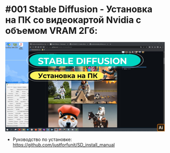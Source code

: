 # #001 Stable Diffusion - Установка на ПК со видеокартой Nvidia c объемом VRAM 2Гб:
 [![youtube_manual](001.jpg)](https://www.youtube.com/watch?v=IiZ359xZa0I)
- Руководство по установке: https://github.com/justforfunit/SD_install_manual